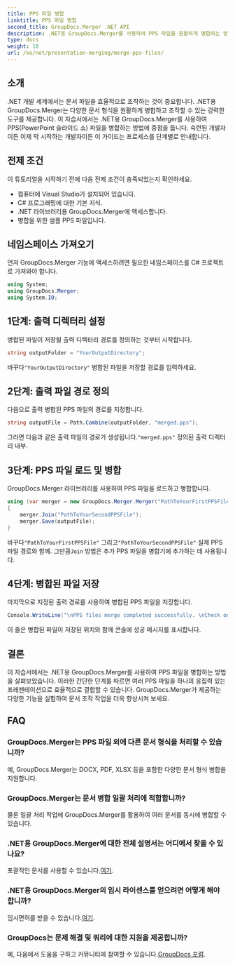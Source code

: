 ```yaml
---
title: PPS 파일 병합
linktitle: PPS 파일 병합
second_title: GroupDocs.Merger .NET API
description: .NET용 GroupDocs.Merger를 사용하여 PPS 파일을 원활하게 병합하는 방법을 알아보세요. 코드 예제가 포함된 단계별 가이드입니다. 문서 처리 기술을 향상시키세요.
type: docs
weight: 10
url: /ko/net/presentation-merging/merge-pps-files/
---
```

## 소개
.NET 개발 세계에서는 문서 파일을 효율적으로 조작하는 것이 중요합니다. .NET용 GroupDocs.Merger는 다양한 문서 형식을 원활하게 병합하고 조작할 수 있는 강력한 도구를 제공합니다. 이 자습서에서는 .NET용 GroupDocs.Merger를 사용하여 PPS(PowerPoint 슬라이드 쇼) 파일을 병합하는 방법에 중점을 둡니다. 숙련된 개발자이든 이제 막 시작하는 개발자이든 이 가이드는 프로세스를 단계별로 안내합니다.
## 전제 조건
이 튜토리얼을 시작하기 전에 다음 전제 조건이 충족되었는지 확인하세요.
- 컴퓨터에 Visual Studio가 설치되어 있습니다.
- C# 프로그래밍에 대한 기본 지식.
- .NET 라이브러리용 GroupDocs.Merger에 액세스합니다.
- 병합을 위한 샘플 PPS 파일입니다.

## 네임스페이스 가져오기
먼저 GroupDocs.Merger 기능에 액세스하려면 필요한 네임스페이스를 C# 프로젝트로 가져와야 합니다.
```csharp
using System; 
using GroupDocs.Merger;
using System.IO;
```
## 1단계: 출력 디렉터리 설정
병합된 파일이 저장될 출력 디렉터리 경로를 정의하는 것부터 시작합니다.
```csharp
string outputFolder = "YourOutputDirectory";
```
 바꾸다`"YourOutputDirectory"` 병합된 파일을 저장할 경로를 입력하세요.
## 2단계: 출력 파일 경로 정의
다음으로 출력 병합된 PPS 파일의 경로를 지정합니다.
```csharp
string outputFile = Path.Combine(outputFolder, "merged.pps");
```
 그러면 다음과 같은 출력 파일의 경로가 생성됩니다.`"merged.pps"` 정의된 출력 디렉터리 내부.
## 3단계: PPS 파일 로드 및 병합
GroupDocs.Merger 라이브러리를 사용하여 PPS 파일을 로드하고 병합합니다.
```csharp
using (var merger = new GroupDocs.Merger.Merger("PathToYourFirstPPSFile"))
{
    merger.Join("PathToYourSecondPPSFile");
    merger.Save(outputFile);
}
```
 바꾸다`"PathToYourFirstPPSFile"` 그리고`"PathToYourSecondPPSFile"` 실제 PPS 파일 경로와 함께. 그만큼`Join` 방법은 추가 PPS 파일을 병합기에 추가하는 데 사용됩니다.
## 4단계: 병합된 파일 저장
마지막으로 지정된 출력 경로를 사용하여 병합된 PPS 파일을 저장합니다.
```csharp
Console.WriteLine("\nPPS files merge completed successfully. \nCheck output in {0}", outputFolder);
```
이 줄은 병합된 파일이 저장된 위치와 함께 콘솔에 성공 메시지를 표시합니다.

## 결론
이 자습서에서는 .NET용 GroupDocs.Merger를 사용하여 PPS 파일을 병합하는 방법을 살펴보았습니다. 이러한 간단한 단계를 따르면 여러 PPS 파일을 하나의 응집력 있는 프레젠테이션으로 효율적으로 결합할 수 있습니다. GroupDocs.Merger가 제공하는 다양한 기능을 실험하여 문서 조작 작업을 더욱 향상시켜 보세요.

## FAQ
### GroupDocs.Merger는 PPS 파일 외에 다른 문서 형식을 처리할 수 있습니까?
예, GroupDocs.Merger는 DOCX, PDF, XLSX 등을 포함한 다양한 문서 형식 병합을 지원합니다.
### GroupDocs.Merger는 문서 병합 일괄 처리에 적합합니까?
물론 일괄 처리 작업에 GroupDocs.Merger를 활용하여 여러 문서를 동시에 병합할 수 있습니다.
### .NET용 GroupDocs.Merger에 대한 전체 설명서는 어디에서 찾을 수 있나요?
 포괄적인 문서를 사용할 수 있습니다.[여기](https://reference.groupdocs.com/merger/net/).
### .NET용 GroupDocs.Merger의 임시 라이센스를 얻으려면 어떻게 해야 합니까?
 임시면허를 받을 수 있습니다.[여기](https://purchase.groupdocs.com/temporary-license/).
### GroupDocs는 문제 해결 및 쿼리에 대한 지원을 제공합니까?
예, 다음에서 도움을 구하고 커뮤니티에 참여할 수 있습니다.[GroupDocs 포럼](https://forum.groupdocs.com/c/merger/32).